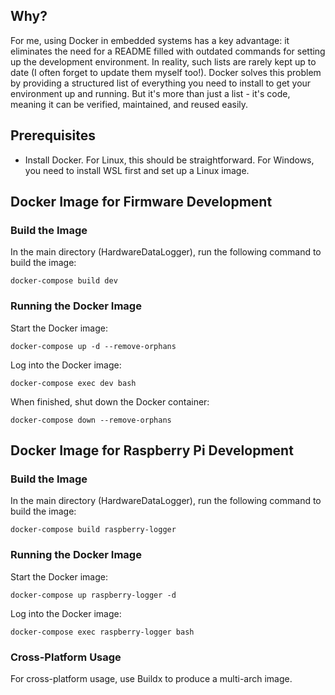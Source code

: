 ## Why?

For me, using Docker in embedded systems has a key advantage: it eliminates the need for a README filled with outdated commands for setting up the development environment. In reality, such lists are rarely kept up to date (I often forget to update them myself too!). Docker solves this problem by providing a structured list of everything you need to install to get your environment up and running. But it's more than just a list - it's code, meaning it can be verified, maintained, and reused easily.

## Prerequisites

* Install Docker. For Linux, this should be straightforward. For Windows, you need to install WSL first and set up a Linux image.

## Docker Image for Firmware Development

### Build the Image

In the main directory (HardwareDataLogger), run the following command to build the image:

```
docker-compose build dev
```

### Running the Docker Image

Start the Docker image:

```
docker-compose up -d --remove-orphans
```

Log into the Docker image:

```
docker-compose exec dev bash
```

When finished, shut down the Docker container:

```
docker-compose down --remove-orphans
```

## Docker Image for Raspberry Pi Development

### Build the Image

In the main directory (HardwareDataLogger), run the following command to build the image:

```
docker-compose build raspberry-logger
```

### Running the Docker Image

Start the Docker image:

```
docker-compose up raspberry-logger -d
```

Log into the Docker image:

```
docker-compose exec raspberry-logger bash
```

### Cross-Platform Usage

For cross-platform usage, use Buildx to produce a multi-arch image.
